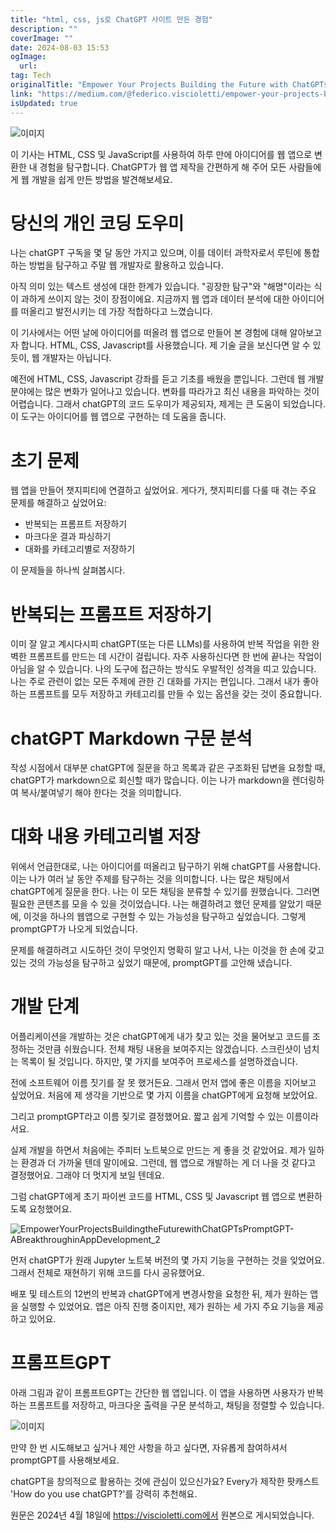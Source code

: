 ```yaml
---
title: "html, css, js로 ChatGPT 사이트 만든 경험"
description: ""
coverImage: ""
date: 2024-08-03 15:53
ogImage: 
  url: 
tag: Tech
originalTitle: "Empower Your Projects Building the Future with ChatGPTs PromptGPT-A Breakthrough in App Development"
link: "https://medium.com/@federico.viscioletti/empower-your-projects-building-the-future-with-chatgpts-promptgpt-a-breakthrough-in-app-5f56c8fb8123"
isUpdated: true
---
```






![이미지](/assets/img/EmpowerYourProjectsBuildingtheFuturewithChatGPTsPromptGPT-ABreakthroughinAppDevelopment_0.png)

이 기사는 HTML, CSS 및 JavaScript를 사용하여 하루 만에 아이디어를 웹 앱으로 변환한 내 경험을 탐구합니다. ChatGPT가 웹 앱 제작을 간편하게 해 주어 모든 사람들에게 웹 개발을 쉽게 만든 방법을 발견해보세요.

# 당신의 개인 코딩 도우미

나는 chatGPT 구독을 몇 달 동안 가지고 있으며, 이를 데이터 과학자로서 루틴에 통합하는 방법을 탐구하고 주말 웹 개발자로 활용하고 있습니다.

<div class="content-ad"></div>

아직 의미 있는 텍스트 생성에 대한 한계가 있습니다. "굉장한 탐구"와 "해명"이라는 식이 과하게 쓰이지 않는 것이 장점이에요. 지금까지 웹 앱과 데이터 분석에 대한 아이디어를 떠올리고 발전시키는 데 가장 적합하다고 느꼈습니다.

이 기사에서는 어떤 날에 아이디어를 떠올려 웹 앱으로 만들어 본 경험에 대해 알아보고자 합니다. HTML, CSS, Javascript를 사용했습니다. 제 기술 글을 보신다면 알 수 있듯이, 웹 개발자는 아닙니다.

예전에 HTML, CSS, Javascript 강좌를 듣고 기초를 배웠을 뿐입니다. 그런데 웹 개발 분야에는 많은 변화가 일어나고 있습니다. 변화를 따라가고 최신 내용을 파악하는 것이 어렵습니다. 그래서 chatGPT의 코드 도우미가 제공되자, 제게는 큰 도움이 되었습니다. 이 도구는 아이디어를 웹 앱으로 구현하는 데 도움을 줍니다.

# 초기 문제

<div class="content-ad"></div>

웹 앱을 만들어 챗지피티에 연결하고 싶었어요. 게다가, 챗지피티를 다룰 때 겪는 주요 문제를 해결하고 싶었어요:

- 반복되는 프롬프트 저장하기
- 마크다운 결과 파싱하기
- 대화를 카테고리별로 저장하기

이 문제들을 하나씩 살펴봅시다.

# 반복되는 프롬프트 저장하기

<div class="content-ad"></div>

이미 잘 알고 계시다시피 chatGPT(또는 다른 LLMs)를 사용하여 반복 작업을 위한 완벽한 프롬프트를 만드는 데 시간이 걸립니다. 자주 사용하신다면 한 번에 끝나는 작업이 아님을 알 수 있습니다. 나의 도구에 접근하는 방식도 우발적인 성격을 띠고 있습니다. 나는 주로 관련이 없는 모든 주제에 관한 긴 대화를 가지는 편입니다. 그래서 내가 좋아하는 프롬프트를 모두 저장하고 카테고리를 만들 수 있는 옵션을 갖는 것이 중요합니다.

# chatGPT Markdown 구문 분석

작성 시점에서 대부분 chatGPT에 질문을 하고 목록과 같은 구조화된 답변을 요청할 때, chatGPT가 markdown으로 회신할 때가 많습니다. 이는 나가 markdown을 렌더링하여 복사/붙여넣기 해야 한다는 것을 의미합니다.

# 대화 내용 카테고리별 저장

<div class="content-ad"></div>

위에서 언급한대로, 나는 아이디어를 떠올리고 탐구하기 위해 chatGPT를 사용합니다. 이는 나가 여러 날 동안 주제를 탐구하는 것을 의미합니다. 나는 많은 채팅에서 chatGPT에게 질문을 한다. 나는 이 모든 채팅을 분류할 수 있기를 원했습니다. 그러면 필요한 콘텐츠를 모을 수 있을 것이었습니다. 나는 해결하려고 했던 문제를 알았기 때문에, 이것을 하나의 웹앱으로 구현할 수 있는 가능성을 탐구하고 싶었습니다. 그렇게 promptGPT가 나오게 되었습니다.

문제를 해결하려고 시도하던 것이 무엇인지 명확히 알고 나서, 나는 이것을 한 손에 갖고 있는 것의 가능성을 탐구하고 싶었기 때문에, promptGPT를 고안해 냈습니다.

# 개발 단계

어플리케이션을 개발하는 것은 chatGPT에게 내가 찾고 있는 것을 물어보고 코드를 조정하는 것만큼 쉬웠습니다. 전체 채팅 내용을 보여주지는 않겠습니다. 스크린샷이 넘치는 목록이 될 것입니다. 하지만, 몇 가지를 보여주어 프로세스를 설명하겠습니다.

<div class="content-ad"></div>

전에 소프트웨어 이름 짓기를 잘 못 했거든요. 그래서 먼저 앱에 좋은 이름을 지어보고 싶었어요. 처음에 제 생각을 기반으로 몇 가지 이름을 chatGPT에게 요청해 보았어요.

그리고 promptGPT라고 이름 짖기로 결정했어요. 짧고 쉽게 기억할 수 있는 이름이라서요.

실제 개발을 하면서 처음에는 주피터 노트북으로 만드는 게 좋을 것 같았어요. 제가 일하는 환경과 더 가까울 텐데 말이에요. 그런데, 웹 앱으로 개발하는 게 더 나을 것 같다고 결정했어요. 그래야 더 멋지게 보일 텐데요.

<div class="content-ad"></div>

그럼 chatGPT에게 초기 파이썬 코드를 HTML, CSS 및 Javascript 웹 앱으로 변환하도록 요청했어요.

![EmpowerYourProjectsBuildingtheFuturewithChatGPTsPromptGPT-ABreakthroughinAppDevelopment_2](/assets/img/EmpowerYourProjectsBuildingtheFuturewithChatGPTsPromptGPT-ABreakthroughinAppDevelopment_2.png)

먼저 chatGPT가 원래 Jupyter 노트북 버전의 몇 가지 기능을 구현하는 것을 잊었어요. 그래서 전체로 재현하기 위해 코드를 다시 공유했어요.

배포 및 테스트의 12번의 반복과 chatGPT에게 변경사항을 요청한 뒤, 제가 원하는 앱을 실행할 수 있었어요. 앱은 아직 진행 중이지만, 제가 원하는 세 가지 주요 기능을 제공하고 있어요.

<div class="content-ad"></div>

# 프롬프트GPT

아래 그림과 같이 프롬프트GPT는 간단한 웹 앱입니다. 이 앱을 사용하면 사용자가 반복하는 프롬프트를 저장하고, 마크다운 출력을 구문 분석하고, 채팅을 정렬할 수 있습니다.

![이미지](/assets/img/EmpowerYourProjectsBuildingtheFuturewithChatGPTsPromptGPT-ABreakthroughinAppDevelopment_3.png)

만약 한 번 시도해보고 싶거나 제안 사항을 하고 싶다면, 자유롭게 참여하셔서 promptGPT를 사용해보세요.

<div class="content-ad"></div>

chatGPT을 창의적으로 활용하는 것에 관심이 있으신가요? Every가 제작한 팟캐스트 'How do you use chatGPT?'를 강력히 추천해요.

원문은 2024년 4월 18일에 https://viscioletti.com에서 원본으로 게시되었습니다.
